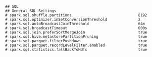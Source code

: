 <!--
 - Licensed to the Apache Software Foundation (ASF) under one or more
 - contributor license agreements.  See the NOTICE file distributed with
 - this work for additional information regarding copyright ownership.
 - The ASF licenses this file to You under the Apache License, Version 2.0
 - (the "License"); you may not use this file except in compliance with
 - the License.  You may obtain a copy of the License at
 -
 -   http://www.apache.org/licenses/LICENSE-2.0
 -
 - Unless required by applicable law or agreed to in writing, software
 - distributed under the License is distributed on an "AS IS" BASIS,
 - WITHOUT WARRANTIES OR CONDITIONS OF ANY KIND, either express or implied.
 - See the License for the specific language governing permissions and
 - limitations under the License.
 -->

```properties
## SQL
## General SQL Settings
# spark.sql.shuffle.partitions                              8192
# spark.sql.optimizer.inSetConversionThreshold              2
# spark.sql.autoBroadcastJoinThreshold                      64m
# spark.sql.broadcastTimeout                                600s
# spark.sql.join.preferSortMergeJoin                        true
# spark.sql.hive.metastorePartitionPruning                  true
# spark.sql.parquet.filterPushdown                          true
# spark.sql.parquet.recordLevelFilter.enabled	            true
# spark.sql.statistics.fallBackToHdfs	                    true
```